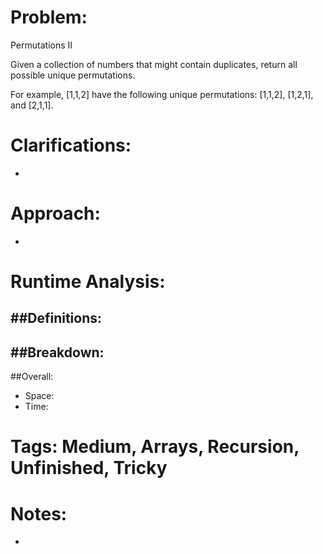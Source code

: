 # Problem:
  Permutations II
  
  Given a collection of numbers that might contain duplicates, return all possible unique permutations.

  For example,
  [1,1,2] have the following unique permutations:
  [1,1,2], [1,2,1], and [2,1,1].
  
# Clarifications:
  - 

# Approach:
  - 

# Runtime Analysis:
##Definitions:
  - 

##Breakdown:
  - 

##Overall:
  - Space: 
  - Time: 

# Tags: Medium, Arrays, Recursion, Unfinished, Tricky

# Notes:
  - 